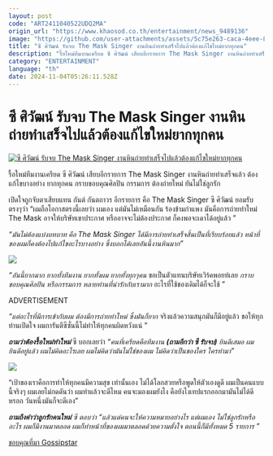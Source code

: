 ```yaml
---
layout: post
code: "ART2411040522UDQ2MA"
origin_url: "https://www.khaosod.co.th/entertainment/news_9489136"
image: "https://github.com/user-attachments/assets/5c75e263-caca-4eee-8cdc-5bb89813cc3b"
title: "ซี ศิวัฒน์ รับจบ The Mask Singer งานหินถ่ายทำเสร็จไปแล้วต้องแก้ไขใหม่ยากทุกคน"
description: "รื้อใหม่ทีมงานเครียด ซี ศิวัฒน์ เสียบอีกรายการ The Mask Singer งานหินถ่ายทำเสร็จแล้ว ต้องแก้ไขบางอย่าง ยากทุกคน กราบขอบคุณศิลปิน กรรมการ ต้องถ่ายใหม่"
category: "ENTERTAINMENT"
language: "th"
date: 2024-11-04T05:26:11.528Z
---
```


# ซี ศิวัฒน์ รับจบ The Mask Singer งานหินถ่ายทำเสร็จไปแล้วต้องแก้ไขใหม่ยากทุกคน

[![ซี ศิวัฒน์ รับจบ The Mask Singer งานหินถ่ายทำเสร็จไปแล้วต้องแก้ไขใหม่ยากทุกคน](https://www.khaosod.co.th/wpapp/uploads/2024/11/siwatthemask411679998.jpg "ซี ศิวัฒน์ รับจบ The Mask Singer งานหินถ่ายทำเสร็จไปแล้วต้องแก้ไขใหม่ยากทุกคน")](https://www.khaosod.co.th/wpapp/uploads/2024/11/siwatthemask411679998.jpg)

รื้อใหม่ทีมงานเครียด ซี ศิวัฒน์ เสียบอีกรายการ The Mask Singer งานหินถ่ายทำเสร็จแล้ว ต้องแก้ไขบางอย่าง ยากทุกคน กราบขอบคุณศิลปิน กรรมการ ต้องถ่ายใหม่ ยันไม่ใช่ลูกรัก

เปิดใจถูกจับตาเสียบแทน กันต์ กันตถาวร อีกรายการ คือ The Mask Singer ซี ศิวัฒน์ ยอมรับตรงๆว่า “ผมถือโอกาสตรงนี้เลยว่า ผมเอง แต่มันไม่เหมือนกัน ร้องข้ามกำแพง มันคือการถ่ายทำใหม่ The Mask อาจให้บริษัทเขาประกาศ หรืออาจจะไม่ต้องประกาศ ก็คงพอจะเดาได้อยู่แล้ว ”

_“มันไม่ต้องแบ่งบทบาท คือ The Mask Singer ได้มีการถ่ายทำเสร็จสิ้นเป็นที่เรียบร้อยแล้ว หน้าที่ของผมก็คงต้องไปแก้ไขอะไรบางอย่าง ซึ่งบอกได้เลยอันนี้งานหินมาก”_

[![](https://www.khaosod.co.th/wpapp/uploads/2024/11/siwatthemask4116712.jpg)](https://www.khaosod.co.th/wpapp/uploads/2024/11/siwatthemask4116712.jpg)

_“อันนี้ยากมาก ยากทั้งทีมงาน ยากทั้งผม ยากทั้งทุกๆคน_ ขอเป็นตัวแทนบริษัทเวิร์คพอยท์เลย _กราบขอบคุณศิลปิน หรือกรรมการ หลายท่านที่น่ารักกับเรามาก_ อะไรที่ใช้ของเดิมได้ก็จะใช้ ”

ADVERTISEMENT

_“แต่อะไรที่มีการเข้ากับผม ต้องมีการถ่ายทำใหม่ ซึ่งมันก็ยาก_ จริงแล้วความสนุกมันก็มีอยู่แล้ว ขอให้ทุกท่านเปิดใจ ผมการันตีซีซั่นนี้ไม่ทำให้ทุกคนผิดหวังแน่ ”

_**ถามว่าต้องรื้อใหม่ทำใหม่**_ ซี บอกเลยว่า _“คนที่เครียดคือทีมงาน_ _**(ถามอีกว่า ซี รับจบ)**_ _ยินดีเสมอ ผมยินดีอยู่แล้ว ผมไม่คิดอะไรเลย ผมไม่คิดว่ามันไม่ใช่ของผม ไม่คิดว่าเป็นของใคร ใครทำมา”_

[![](https://www.khaosod.co.th/wpapp/uploads/2024/11/siwatthemask4116711.jpg)](https://www.khaosod.co.th/wpapp/uploads/2024/11/siwatthemask4116711.jpg)

“เป้าของเราคือการทำให้ทุกคนมีความสุข เท่านั้นเอง ไม่ได้โลกสวยหรือพูดให้ตัวเองดูดี ผมเป็นคนแบบนี้จริงๆ ผมเลยไม่กดดันว่า ผมทำแล้วจะดีไหม คนจะมองผมยังไง คือยังไงเทปแรกออกมามันไม่ได้ดีหรอก วันหนึ่งมันก็จะดีเอง”

_**ถามถึงคำว่าลูกรักคนใหม่**_ _ซี ตอบว่า “แล้วแต่คนจะให้ความหมายอย่างไร แต่ผมเอง ไม่ใช่ลูกรักหรืออะไร ผมก็มีงานมาตลอด ผมก็ทำหน้าที่ของผมมาตลอดด้วยความตั้งใจ ตอนนี้ก็มีทั้งหมด 5 รายการ ”_

[ขอบคุณที่มา Gossipstar](https://www.youtube.com/watch?v=xg13D8VnxEk)